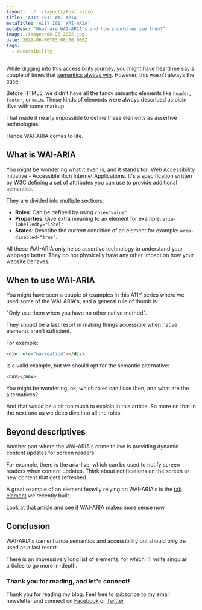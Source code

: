 ```yaml
---
layout: ../../layouts/Post.astro
title: 'A11Y 101: WAI-ARIA'
metaTitle: 'A11Y 101: WAI-ARIA'
metaDesc: "What are WAI-ARIA's and how should we use them?"
image: /images/06-06-2022.jpg
date: 2022-06-06T03:00:00.000Z
tags:
  - accessibility
---
```


While digging into this accessibility journey, you might have heard me say a couple of times that [semantics always win](https://daily-dev-tips.com/posts/a11y-101-semantic-html-always-wins/).
However, this wasn't always the case.

Before HTML5, we didn't have all the fancy semantic elements like `header`, `footer`, or `main`. These kinds of elements were always described as plain divs with some markup.

That made it nearly impossible to define these elements as assertive technologies.

Hence WAI-ARIA comes to life.

## What is WAI-ARIA

You might be wondering what it even is, and it stands for `Web Accessibility Initiative - Accessible Rich Internet Applications. It's a specification written by W3C defining a set of attributes you can use to provide additional semantics.

They are divided into multiple sections:

- **Roles**: Can be defined by using `role="value"`
- **Properties**: Give extra meaning to an element for example: `aria-labelledby="label"`
- **States**: Describe the current condition of an element for example: `aria-disabled="true"`.

All these WAI-ARIA only helps assertive technology to understand your webpage better. They do not physically have any other impact on how your website behaves.

## When to use WAI-ARIA

You might have seen a couple of examples in this A11Y series where we used some of the WAI-ARIA's, and a general rule of thumb is:

"Only use them when you have no other native method".

They should be a last resort in making things accessible when native elements aren't sufficient.

For example:

```html
<div role="navigation"></div>
```

Is a valid example, but we should opt for the semantic alternative:

```html
<nav></nav>
```

You might be wondering, ok, which roles can I use then, and what are the alternatives?

And that would be a bit too much to explain in this article.
So more on that in the next one as we deep dive into all the roles.

## Beyond descriptives

Another part where the WAI-ARIA's come to live is providing dynamic content updates for screen readers.

For example, there is the aria-live, which can be used to notify screen readers when content updates.
Think about notifications on the screen or new content that gets refreshed.

A great example of an element heavily relying on WAI-ARIA's is the [tab element](https://daily-dev-tips.com/posts/a11y-101-tabs/) we recently built.

Look at that article and see if WAI-ARIA makes more sense now.

## Conclusion

WAI-ARIA's can enhance semantics and accessibility but should only be used as a last resort.

There is an impressively long list of elements, for which I'll write singular articles to go more in-depth.

### Thank you for reading, and let's connect!

Thank you for reading my blog. Feel free to subscribe to my email newsletter and connect on [Facebook](https://www.facebook.com/DailyDevTipsBlog) or [Twitter](https://twitter.com/DailyDevTips1)
